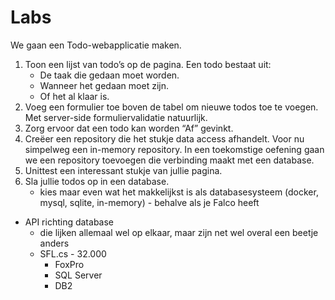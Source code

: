 # Labs

We gaan een Todo-webapplicatie maken.

1. Toon een lijst van todo’s op de pagina. Een todo bestaat uit:
   * De taak die gedaan moet worden.
   * Wanneer het gedaan moet zijn.
   * Of het al klaar is.
1. Voeg een formulier toe boven de tabel om nieuwe todos toe te voegen. Met server-side formuliervalidatie natuurlijk.
1. Zorg ervoor dat een todo kan worden “Af”  gevinkt.
1. Creëer een repository die het stukje data access afhandelt. Voor nu simpelweg een in-memory repository. In een toekomstige oefening gaan we een repository toevoegen die verbinding maakt met een database.
1. Unittest een interessant stukje van jullie pagina.
1. Sla jullie todos op in een database.
   - kies maar even wat het makkelijkst is als databasesysteem (docker, mysql, sqlite, in-memory) - behalve als je Falco heeft




- API richting database
  - die lijken allemaal wel op elkaar, maar zijn net wel overal een beetje anders
  - SFL.cs - 32.000
    - FoxPro
    - SQL Server
    - DB2
  